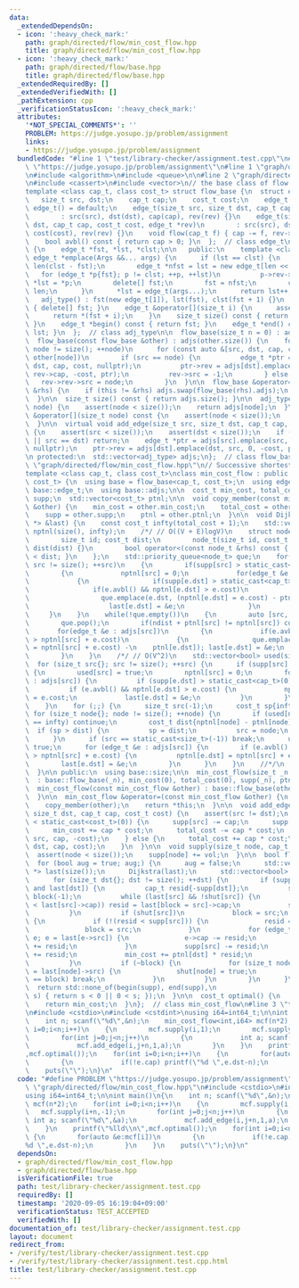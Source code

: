 ```yaml
---
data:
  _extendedDependsOn:
  - icon: ':heavy_check_mark:'
    path: graph/directed/flow/min_cost_flow.hpp
    title: graph/directed/flow/min_cost_flow.hpp
  - icon: ':heavy_check_mark:'
    path: graph/directed/flow/base.hpp
    title: graph/directed/flow/base.hpp
  _extendedRequiredBy: []
  _extendedVerifiedWith: []
  _pathExtension: cpp
  _verificationStatusIcon: ':heavy_check_mark:'
  attributes:
    '*NOT_SPECIAL_COMMENTS*': ''
    PROBLEM: https://judge.yosupo.jp/problem/assignment
    links:
    - https://judge.yosupo.jp/problem/assignment
  bundledCode: "#line 1 \"test/library-checker/assignment.test.cpp\"\n#define PROBLEM\
    \ \"https://judge.yosupo.jp/problem/assignment\"\n#line 1 \"graph/directed/flow/min_cost_flow.hpp\"\
    \n#include <algorithm>\n#include <queue>\n\n#line 2 \"graph/directed/flow/base.hpp\"\
    \n#include <cassert>\n#include <vector>\n// the base class of flow algorithms.\n\
    template <class cap_t, class cost_t> struct flow_base {\n  struct edge_t {\n \
    \   size_t src, dst;\n    cap_t cap;\n    cost_t cost;\n    edge_t *rev;\n   \
    \ edge_t() = default;\n    edge_t(size_t src, size_t dst, cap_t cap, edge_t *rev)\n\
    \        : src(src), dst(dst), cap(cap), rev(rev) {}\n    edge_t(size_t src, size_t\
    \ dst, cap_t cap, cost_t cost, edge_t *rev)\n        : src(src), dst(dst), cap(cap),\
    \ cost(cost), rev(rev) {}\n    void flow(cap_t f) { cap -= f, rev->cap += f; }\n\
    \    bool avbl() const { return cap > 0; }\n  };  // class edge_t\n\n  class adj_type\
    \ {\n    edge_t *fst, *lst, *clst;\n\n   public:\n    template <class... Args>\
    \ edge_t *emplace(Args &&... args) {\n      if (lst == clst) {\n        size_t\
    \ len(clst - fst);\n        edge_t *nfst = lst = new edge_t[len << 1];\n     \
    \   for (edge_t *p{fst}; p != clst; ++p, ++lst)\n          p->rev->rev = lst,\
    \ *lst = *p;\n        delete[] fst;\n        fst = nfst;\n        clst = lst +\
    \ len;\n      }\n      *lst = edge_t(args...);\n      return lst++;\n    }\n \
    \   adj_type() : fst(new edge_t[1]), lst(fst), clst(fst + 1) {}\n    ~adj_type()\
    \ { delete[] fst; }\n    edge_t &operator[](size_t i) {\n      assert(i < size());\n\
    \      return *(fst + i);\n    }\n    size_t size() const { return lst - fst;\
    \ }\n    edge_t *begin() const { return fst; }\n    edge_t *end() const { return\
    \ lst; }\n  };  // class adj_type\n\n  flow_base(size_t n = 0) : adjs(n) {}\n\n\
    \  flow_base(const flow_base &other) : adjs(other.size()) {\n    for (size_t node{};\
    \ node != size(); ++node)\n      for (const auto &[src, dst, cap, cost, rev] :\
    \ other[node])\n        if (src == node) {\n          edge_t *ptr = adjs[src].emplace(src,\
    \ dst, cap, cost, nullptr);\n          ptr->rev = adjs[dst].emplace(dst, src,\
    \ rev->cap, -cost, ptr);\n          rev->src = -1;\n        } else {\n       \
    \   rev->rev->src = node;\n        }\n  }\n\n  flow_base &operator=(const flow_base\
    \ &rhs) {\n    if (this != &rhs) adjs.swap(flow_base(rhs).adjs);\n    return *this;\n\
    \  }\n\n  size_t size() const { return adjs.size(); }\n\n  adj_type &operator[](size_t\
    \ node) {\n    assert(node < size());\n    return adjs[node];\n  }\n  const adj_type\
    \ &operator[](size_t node) const {\n    assert(node < size());\n    return adjs[node];\n\
    \  }\n\n  virtual void add_edge(size_t src, size_t dst, cap_t cap, cost_t cost)\
    \ {\n    assert(src < size());\n    assert(dst < size());\n    if (!(cap > 0)\
    \ || src == dst) return;\n    edge_t *ptr = adjs[src].emplace(src, dst, cap, cost,\
    \ nullptr);\n    ptr->rev = adjs[dst].emplace(dst, src, 0, -cost, ptr);\n  }\n\
    \n protected:\n  std::vector<adj_type> adjs;\n};  // class flow_base\n#line 5\
    \ \"graph/directed/flow/min_cost_flow.hpp\"\n// Successive shortest paths algorithm.\n\
    template <class cap_t, class cost_t>\nclass min_cost_flow : public flow_base<cap_t,\
    \ cost_t> {\n  using base = flow_base<cap_t, cost_t>;\n  using edge_t = typename\
    \ base::edge_t;\n  using base::adjs;\n\n  cost_t min_cost, total_cost;\n  std::vector<cap_t>\
    \ supp;\n  std::vector<cost_t> ptnl;\n\n  void copy_member(const min_cost_flow\
    \ &other) {\n    min_cost = other.min_cost;\n    total_cost = other.total_cost;\n\
    \    supp = other.supp;\n    ptnl = other.ptnl;\n  }\n\n  void Dijkstra(std::vector<edge_t\
    \ *> &last) {\n    const cost_t infty(total_cost + 1);\n    std::vector<cost_t>\
    \ nptnl(size(), infty);\n    /*/ // O((V + E)logV)\n    struct node_t\n    {\n\
    \        size_t id; cost_t dist;\n        node_t(size_t id, cost_t dist) : id(id),\
    \ dist(dist) {}\n        bool operator<(const node_t &rhs) const { return rhs.dist\
    \ < dist; }\n    };\n    std::priority_queue<node_t> que;\n    for(size_t src{};\
    \ src != size(); ++src)\n    {\n        if(supp[src] > static_cast<cap_t>(0))\n\
    \        {\n            nptnl[src] = 0;\n            for(edge_t &e : adjs[src])\n\
    \            {\n                if(supp[e.dst] > static_cast<cap_t>(0)) continue;\n\
    \                if(e.avbl() && nptnl[e.dst] > e.cost)\n                {\n  \
    \                  que.emplace(e.dst, (nptnl[e.dst] = e.cost) - ptnl[e.dst]);\n\
    \                    last[e.dst] = &e;\n                }\n            }\n   \
    \     }\n    }\n    while(!que.empty())\n    {\n        auto [src, ndist] = que.top();\n\
    \        que.pop();\n        if(ndist + ptnl[src] != nptnl[src]) continue;\n \
    \       for(edge_t &e : adjs[src])\n        {\n            if(e.avbl() && nptnl[e.dst]\
    \ > nptnl[src] + e.cost)\n            {\n                que.emplace(e.dst, (nptnl[e.dst]\
    \ = nptnl[src] + e.cost) -\n    ptnl[e.dst]); last[e.dst] = &e;\n            }\n\
    \        }\n    }\n    /*/ // O(V^2)\n    std::vector<bool> used(size());\n  \
    \  for (size_t src{}; src != size(); ++src) {\n      if (supp[src] > static_cast<cap_t>(0))\
    \ {\n        used[src] = true;\n        nptnl[src] = 0;\n        for (edge_t &e\
    \ : adjs[src]) {\n          if (supp[e.dst] > static_cast<cap_t>(0)) continue;\n\
    \          if (e.avbl() && nptnl[e.dst] > e.cost) {\n            nptnl[e.dst]\
    \ = e.cost;\n            last[e.dst] = &e;\n          }\n        }\n      }\n\
    \    }\n    for (;;) {\n      size_t src(-1);\n      cost_t sp{infty};\n     \
    \ for (size_t node{}; node != size(); ++node) {\n        if (used[node] || nptnl[node]\
    \ == infty) continue;\n        cost_t dist{nptnl[node] - ptnl[node]};\n      \
    \  if (sp > dist) {\n          sp = dist;\n          src = node;\n        }\n\
    \      }\n      if (src == static_cast<size_t>(-1)) break;\n      used[src] =\
    \ true;\n      for (edge_t &e : adjs[src]) {\n        if (e.avbl() && nptnl[e.dst]\
    \ > nptnl[src] + e.cost) {\n          nptnl[e.dst] = nptnl[src] + e.cost;\n  \
    \        last[e.dst] = &e;\n        }\n      }\n    }\n    //*/\n    ptnl.swap(nptnl);\n\
    \  }\n\n public:\n  using base::size;\n\n  min_cost_flow(size_t _n = 0)\n    \
    \  : base::flow_base(_n), min_cost(0), total_cost(0), supp(_n), ptnl(_n) {}\n\n\
    \  min_cost_flow(const min_cost_flow &other) : base::flow_base(other) {\n    copy_member(other);\n\
    \  }\n\n  min_cost_flow &operator=(const min_cost_flow &other) {\n    base::operator=(other);\n\
    \    copy_member(other);\n    return *this;\n  }\n\n  void add_edge(size_t src,\
    \ size_t dst, cap_t cap, cost_t cost) {\n    assert(src != dst);\n    if (cost\
    \ < static_cast<cost_t>(0)) {\n      supp[src] -= cap;\n      supp[dst] += cap;\n\
    \      min_cost += cap * cost;\n      total_cost -= cap * cost;\n      base::add_edge(dst,\
    \ src, cap, -cost);\n    } else {\n      total_cost += cap * cost;\n      base::add_edge(src,\
    \ dst, cap, cost);\n    }\n  }\n\n  void supply(size_t node, cap_t vol) {\n  \
    \  assert(node < size());\n    supp[node] += vol;\n  }\n\n  bool flow() {\n  \
    \  for (bool aug = true; aug;) {\n      aug = false;\n      std::vector<edge_t\
    \ *> last(size());\n      Dijkstra(last);\n      std::vector<bool> shut(size());\n\
    \      for (size_t dst{}; dst != size(); ++dst) {\n        if (supp[dst] < static_cast<cap_t>(0)\
    \ and last[dst]) {\n          cap_t resid{-supp[dst]};\n          size_t src{dst},\
    \ block(-1);\n          while (last[src] && !shut[src]) {\n            if (!(resid\
    \ < last[src]->cap)) resid = last[block = src]->cap;\n            src = last[src]->src;\n\
    \          }\n          if (shut[src])\n            block = src;\n          else\
    \ {\n            if (!(resid < supp[src])) {\n              resid = supp[src];\n\
    \              block = src;\n            }\n            for (edge_t *e{last[dst]};\
    \ e; e = last[e->src]) {\n              e->cap -= resid;\n              e->rev->cap\
    \ += resid;\n            }\n            supp[src] -= resid;\n            supp[dst]\
    \ += resid;\n            min_cost += ptnl[dst] * resid;\n            aug = true;\n\
    \          }\n          if (~block) {\n            for (size_t node{dst};; node\
    \ = last[node]->src) {\n              shut[node] = true;\n              if (node\
    \ == block) break;\n            }\n          }\n        }\n      }\n    }\n  \
    \  return std::none_of(begin(supp), end(supp),\n                        [](cap_t\
    \ s) { return s < 0 || 0 < s; });\n  }\n\n  cost_t optimal() {\n    assert(flow());\n\
    \    return min_cost;\n  }\n};  // class min_cost_flow\n#line 3 \"test/library-checker/assignment.test.cpp\"\
    \n#include <cstdio>\n#include <cstdint>\nusing i64=int64_t;\n\nint main()\n{\n\
    \    int n; scanf(\"%d\",&n);\n    min_cost_flow<int,i64> mcf(n*2);\n    for(int\
    \ i=0;i<n;i++)\n    {\n        mcf.supply(i,1);\n        mcf.supply(i+n,-1);\n\
    \        for(int j=0;j<n;j++)\n        {\n            int a; scanf(\"%d\",&a);\n\
    \            mcf.add_edge(i,j+n,1,a);\n        }\n    }\n    printf(\"%lld\\n\"\
    ,mcf.optimal());\n    for(int i=0;i<n;i++)\n    {\n        for(auto &e:mcf[i])\n\
    \        {\n            if(!e.cap) printf(\"%d \",e.dst-n);\n        }\n    }\n\
    \    puts(\"\");\n}\n"
  code: "#define PROBLEM \"https://judge.yosupo.jp/problem/assignment\"\n#include\
    \ \"graph/directed/flow/min_cost_flow.hpp\"\n#include <cstdio>\n#include <cstdint>\n\
    using i64=int64_t;\n\nint main()\n{\n    int n; scanf(\"%d\",&n);\n    min_cost_flow<int,i64>\
    \ mcf(n*2);\n    for(int i=0;i<n;i++)\n    {\n        mcf.supply(i,1);\n     \
    \   mcf.supply(i+n,-1);\n        for(int j=0;j<n;j++)\n        {\n           \
    \ int a; scanf(\"%d\",&a);\n            mcf.add_edge(i,j+n,1,a);\n        }\n\
    \    }\n    printf(\"%lld\\n\",mcf.optimal());\n    for(int i=0;i<n;i++)\n   \
    \ {\n        for(auto &e:mcf[i])\n        {\n            if(!e.cap) printf(\"\
    %d \",e.dst-n);\n        }\n    }\n    puts(\"\");\n}\n"
  dependsOn:
  - graph/directed/flow/min_cost_flow.hpp
  - graph/directed/flow/base.hpp
  isVerificationFile: true
  path: test/library-checker/assignment.test.cpp
  requiredBy: []
  timestamp: '2020-09-05 16:19:04+09:00'
  verificationStatus: TEST_ACCEPTED
  verifiedWith: []
documentation_of: test/library-checker/assignment.test.cpp
layout: document
redirect_from:
- /verify/test/library-checker/assignment.test.cpp
- /verify/test/library-checker/assignment.test.cpp.html
title: test/library-checker/assignment.test.cpp
---
```

